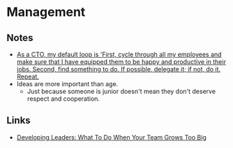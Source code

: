 # Management
## Notes
- [As a CTO, my default loop is 'First, cycle through all my employees and make sure that I have equipped them to be happy and productive in their jobs. Second, find something to do. If possible, delegate it; if not, do it. Repeat.](https://news.ycombinator.com/item?id=16802530)
- Ideas are more important than age.
	- Just because someone is junior doesn't mean they don't deserve respect and cooperation.

## Links
- [Developing Leaders: What To Do When Your Team Grows Too Big](https://getlighthouse.com/blog/developing-leaders-team-grows-big/)